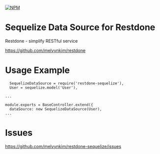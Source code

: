 [![NPM](https://nodei.co/npm/restdone-sequelize.png?compact=true)](https://npmjs.org/package/restdone-sequelize)

Sequelize Data Source for Restdone
==========

Restdone - simplify RESTful service

https://github.com/melvynkim/restdone

# Usage Example

```
  SequelizeDataSource = require('restdone-sequelize'),
  User = sequelize.model('User'),

...

module.exports = BaseController.extend({
  dataSource: new SequelizeDataSource(User),
...

```

# Issues

https://github.com/melvynkim/restdone-sequelize/issues